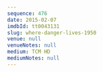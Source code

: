 ```yaml
---
sequence: 476
date: 2015-02-07
imdbId: tt0043131
slug: where-danger-lives-1950
venue: null
venueNotes: null
medium: TCM HD
mediumNotes: null
---
```

